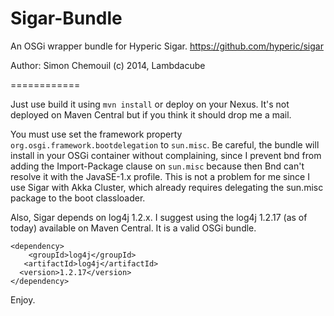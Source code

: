 Sigar-Bundle
============

An OSGi wrapper bundle for Hyperic Sigar. https://github.com/hyperic/sigar

Author: Simon Chemouil
(c) 2014, Lambdacube


============

Just use build it using `mvn install` or deploy on your Nexus. It's not deployed on Maven Central but if you think it should drop me a mail.

You must use set the framework property `org.osgi.framework.bootdelegation` to `sun.misc`. Be careful, the bundle will install  in your OSGi container without complaining, since I prevent bnd from adding the Import-Package clause on `sun.misc` because then Bnd can't resolve it with the JavaSE-1.x profile. This is not a problem for me since I use Sigar with Akka Cluster, which already requires delegating the sun.misc package to the boot classloader.

Also, Sigar depends on log4j 1.2.x. I suggest using the log4j 1.2.17 (as of today) available on Maven Central. It is a valid OSGi bundle. 

    <dependency>
        <groupId>log4j</groupId>
       <artifactId>log4j</artifactId> 
      <version>1.2.17</version>
    </dependency>


Enjoy.
